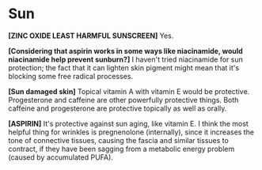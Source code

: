 # Sun

**[ZINC OXIDE LEAST HARMFUL SUNSCREEN]**
Yes.

**[Considering that aspirin works in some ways like niacinamide, would niacinamide help prevent sunburn?]**
I haven't tried niacinamide for sun protection; the fact that it can lighten skin pigment might mean that it's blocking some free radical processes.

**[Sun damaged skin]**
Topical vitamin A with vitamin E would be protective. Progesterone and caffeine are other powerfully protective things. Both caffeine and progesterone are protective topically as well as orally.

**[ASPIRIN]**
It's protective against sun aging, like vitamin E. I think the most helpful thing for wrinkles is pregnenolone (internally), since it increases the tone of connective tissues, causing the fascia and similar tissues to contract, if they have been sagging from a metabolic energy problem (caused by accumulated PUFA).
